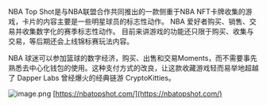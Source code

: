 NBA Top Shot是与NBA联盟合作共同推出的一款侧重于NBA NFT卡牌收集的游戏，卡片的内容主要是一些明星球员的标志性动作。 NBA 爱好者购买、销售、交易并收集数字化的赛季标志性动作。 目前来讲游戏的功能还只限于购买、收集与交易，等后期还会上线锦标赛玩法内容。
​

NBA 球迷可以参加篮球的数字经济，购买、出售和交易Moments，而不需要事先熟悉去中心化钱包的使用。这种支付方式的改良，让这款收藏游戏轻而易举地超越了 Dapper Labs 曾经爆火的经典链游 CryptoKitties。
​

![image.png](https://cdn.nlark.com/yuque/0/2021/png/21737182/1623902044908-ec22ee1e-b52c-44d4-a189-c7983787ae9d.png#clientId=udd5636be-68fb-4&from=paste&height=1046&id=ud891aef9&margin=%5Bobject%20Object%5D&name=image.png&originHeight=1046&originWidth=1399&originalType=binary&ratio=1&size=1008733&status=done&style=none&taskId=ua84c1efe-68fc-4fc4-8c41-564a03b28c2&width=1399)
[https://nbatopshot.com/](https://nbatopshot.com/)
